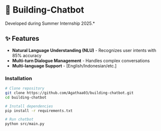 # 🤖 Building-Chatbot  
Developed during Summer Internship 2025.*  

## ✨ Features  
- **Natural Language Understanding (NLU)** - Recognizes user intents with 85% accuracy  
- **Multi-turn Dialogue Management** - Handles complex conversations  
- **Multi-language Support** - [English/Indonesian/etc.]  

### Installation  
```bash
# Clone repository
git clone https://github.com/Agathaa03/building-chatbot.git
cd building-chatbot

# Install dependencies
pip install -r requirements.txt

# Run chatbot
python src/main.py
